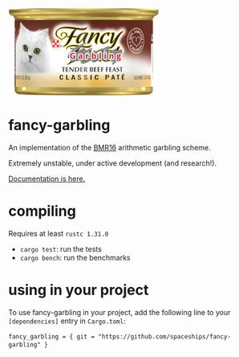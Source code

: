 ![fancy garbling logo](logo.png)

# fancy-garbling
An implementation of the [BMR16](https://eprint.iacr.org/2016/969) arithmetic garbling scheme.

Extremely unstable, under active development (and research!).

[Documentation is here.](https://spaceships.github.io/fancy-garbling/fancy_garbling/index.html)

# compiling
Requires at least `rustc 1.31.0` 

* `cargo test`: run the tests
* `cargo bench`: run the benchmarks

# using in your project
To use fancy-garbling in your project, add the following line to your `[dependencies]` entry in `Cargo.toml`:

```
fancy_garbling = { git = "https://github.com/spaceships/fancy-garbling" }
```
